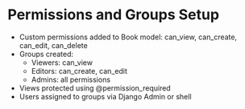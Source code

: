 # Permissions and Groups Setup

- Custom permissions added to Book model: can_view, can_create, can_edit, can_delete
- Groups created:
  - Viewers: can_view
  - Editors: can_create, can_edit
  - Admins: all permissions
- Views protected using @permission_required
- Users assigned to groups via Django Admin or shell
